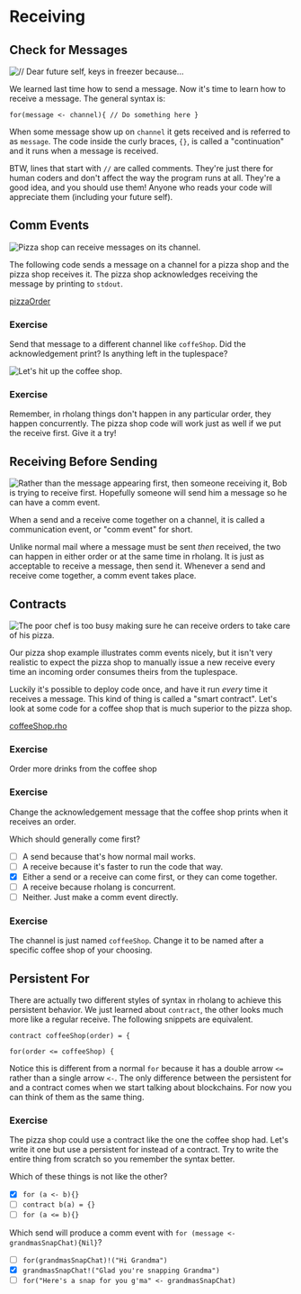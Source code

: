# Receiving

## Check for Messages

![// Dear future self, keys in freezer because...](Keys.png)

We learned last time how to send a message. Now it's time to learn how to receive a message. The general syntax is:

`for(message <- channel){
  // Do something here
}`

When some message show up on `channel` it gets received and is referred to as `message`. The code inside the curly braces, `{}`, is called a "continuation" and it runs when a message is received.

BTW, lines that start with `//` are called comments. They're just there for human coders and don't affect the way the program runs at all. They're a good idea, and you should use them! Anyone who reads your code will appreciate them (including your future self).


## Comm Events

![Pizza shop can receive messages on its channel.](pizza.png)

The following code sends a message on a channel for a pizza shop and the pizza shop receives it. The pizza shop acknowledges receiving the message by printing to `stdout`.

[pizzaOrder](pizzaOrder.rho)

### Exercise
Send that message to a different channel like `coffeShop`. Did the acknowledgement print? Is anything left in the tuplespace?

![Let's hit up the coffee shop.](coffee.png)

### Exercise
Remember, in rholang things don't happen in any particular order, they happen concurrently. The pizza shop code will work just as well if we put the receive first. Give it a try!


## Receiving Before Sending

![Rather than the message appearing first, then someone receiving it, Bob is trying to receive first. Hopefully someone will send him a message so he can have a comm event.](lookingForMessages.png)

When a send and a receive come together on a channel, it is called a communication event, or "comm event" for short.

Unlike normal mail where a message must be sent _then_ received, the two can happen in either order or at the same time in rholang. It is just as acceptable to receive a message, then send it. Whenever a send and receive come together, a comm event takes place.


## Contracts

![The poor chef is too busy making sure he can receive orders to take care of his pizza.](pizzaBurning.png)

Our pizza shop example illustrates comm events nicely, but it isn't very realistic to expect the pizza shop to manually issue a new receive every time an incoming order consumes theirs from the tuplespace.

Luckily it's possible to deploy code once, and have it run _every_ time it receives a message. This kind of thing is called a "smart contract". Let's look at some code for a coffee shop that is much superior to the pizza shop.

[coffeeShop.rho](coffeeShop.rho)


### Exercise
Order more drinks from the coffee shop

### Exercise
Change the acknowledgement message that the coffee shop prints when it receives an order.

Which should generally come first?
- [ ] A send because that's how normal mail works.
- [ ] A receive because it's faster to run the code that way.
- [x] Either a send or a receive can come first, or they can come together.
- [ ] A receive because rholang is concurrent.
- [ ] Neither. Just make a comm event directly.

### Exercise
The channel is just named `coffeeShop`. Change it to be named after a specific coffee shop of your choosing.


## Persistent For
There are actually two different styles of syntax in rholang to achieve this persistent behavior. We just learned about `contract`, the other looks much more like a regular receive. The following snippets are equivalent.

```rholang
contract coffeeShop(order) = {
```

```rholang
for(order <= coffeeShop) {
```
Notice this is different from a normal `for` because it has a double arrow `<=` rather than a single arrow `<-`. The only difference between the persistent for and a contract comes when we start talking about blockchains. For now you can think of them as the same thing.

### Exercise
The pizza shop could use a contract like the one the coffee shop had. Let's write it one but use a persistent for instead of a contract. Try to write the entire thing from scratch so you remember the syntax better.
<!-- The solution is in persistentPizzaShop.rho
[persistentPizzaShop.rho](persistentPizzaShop.rho) -->


Which of these things is not like the other?
- [x] `for (a <- b){}`
- [ ] `contract b(a) = {}`
- [ ] `for (a <= b){}`

Which send will produce a comm event with `for (message <- grandmasSnapChat){Nil}`?
- [ ] `for(grandmasSnapChat)!("Hi Grandma")`
- [x] `grandmasSnapChat!("Glad you're snapping Grandma")`
- [ ] `for("Here's a snap for you g'ma" <- grandmasSnapChat)`
